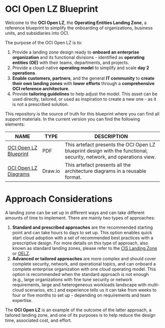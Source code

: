# OCI Open LZ Blueprint

Welcome to the **OCI Open LZ**, the **Operating Entities Landing Zone**, a reference blueprint to simplify the onboarding of organizations, business units, and subsidiaries into OCI. 

The purpose of the OCI Open LZ is to:
1. Provide a landing zone design ready to **onboard an enterprise organization** and its functional divisions - identified as **operating entities (OE)** with their teams, departments, and projects.
2. Provide a cloud-native **operating model** to simplify and scale **day 2 operations**.
3. **Enable customers, partners**, and the general **IT community** to **create their own landing zones** with **lower efforts** through a **comprehensive OCI reference architecture**.  
4. Provide **tailoring guidelines** to help adjust the model. This asset can be used directly, tailored, or used as inspiration to create a new one - as it is not a prescribed solution.

This repository is the source of truth for this blueprint where you can find all support materials. In the current version you can find the following elements:

| NAME                                             | TYPE    | DESCRIPTION                                                                                                          |
|--------------------------------------------------|---------|----------------------------------------------------------------------------------------------------------------------|
| [OCI Open LZ Blueprint](/docs/OCI_Open_LZ.pdf)   | PDF     | This artefact presents the OCI Open LZ blueprint design with the functional, security, network, and operations view. |
| [OCI Open LZ Diagrams](/docs/OCI_Open_LZ.drawio) | Draw.io | This artefact presents all the architecture diagrams in a reusable format.                                           |


# Approach Considerations
A landing zone can be set up in different ways and can take different amounts of time to implement. There are mainly two types of approaches:
1.	**Standard and prescribed approaches** are the recommended starting point and can take hours to days to set up. This option enables quick start cloud adoption with a set of recommended best practices with a prescriptive design. For more details on this type of approach, also known as standard landing zones, please refer to the [CIS Landing Zone](https://github.com/oracle-quickstart/oci-cis-landingzone-quickstart)  or [OELZ](https://github.com/oracle-quickstart/oci-landing-zones).
2.	**Advanced or tailored approaches** are more complex and should cover complete security, network, and operational topics, and can onboard a complete enterprise organization with one cloud operating model. This option is recommended when the standard approach is not enough (e.g., large organizations with fine tune security or network requirements, large and heterogeneous workloads landscape with multi-cloud scenarios, etc.) and experience tells us it can take from weeks to four or five months to set up - depending on requirements and team expertise.
      
The **OCI Open LZ** is an example of the outcome of the latter approach, a tailored landing zone, and one of its purposes is to help reduce the design time, associated cost, and effort. 
